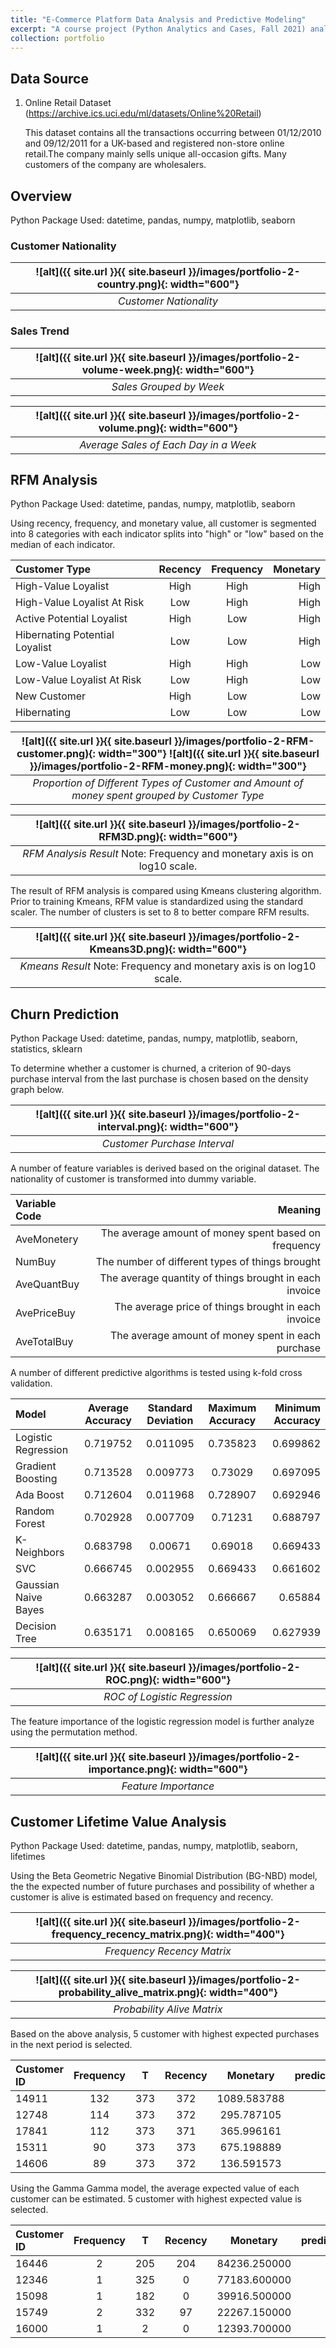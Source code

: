 ```yaml
---
title: "E-Commerce Platform Data Analysis and Predictive Modeling"
excerpt: "A course project (Python Analytics and Cases, Fall 2021) analyzing the sales data from a e-commerce platform, involving RFM analysis, predictive model and customer lifetime value analysis.<br/><img src='/images/portfolio-2-RFM3D.png' width='600'>"
collection: portfolio
---
```


## Data Source
1. Online Retail Dataset (https://archive.ics.uci.edu/ml/datasets/Online%20Retail) 

    This dataset contains all the transactions occurring between 01/12/2010 and 09/12/2011 for a UK-based and registered non-store online retail.The company mainly sells unique all-occasion gifts. Many customers of the company are wholesalers.

## Overview
Python Package Used: datetime, pandas, numpy, matplotlib, seaborn

### Customer Nationality

| ![alt]({{ site.url }}{{ site.baseurl }}/images/portfolio-2-country.png){: width="600"} | 
|:--:| 
| *Customer Nationality* |

### Sales Trend

| ![alt]({{ site.url }}{{ site.baseurl }}/images/portfolio-2-volume-week.png){: width="600"} | 
|:--:| 
| *Sales Grouped by Week* |

| ![alt]({{ site.url }}{{ site.baseurl }}/images/portfolio-2-volume.png){: width="600"} | 
|:--:| 
| *Average Sales of Each Day in a Week* |

## RFM Analysis
Python Package Used: datetime, pandas, numpy, matplotlib, seaborn

Using recency, frequency, and monetary value, all customer is segmented into 8 categories with each indicator splits into "high" or "low" based on the median of each indicator.

| Customer Type | Recency | Frequency | Monetary |
|:--------|:-------:|:-------:|--------:|
| High-Value Loyalist | High | High | High |
| High-Value Loyalist At Risk | Low | High | High |
| Active Potential Loyalist | High | Low | High |
| Hibernating Potential Loyalist | Low | Low | High |
| Low-Value Loyalist | High | High | Low |
| Low-Value Loyalist At Risk | Low | High | Low |
| New Customer | High | Low | Low |
| Hibernating | Low | Low | Low |

| ![alt]({{ site.url }}{{ site.baseurl }}/images/portfolio-2-RFM-customer.png){: width="300"} ![alt]({{ site.url }}{{ site.baseurl }}/images/portfolio-2-RFM-money.png){: width="300"} |
|:--:| 
| *Proportion of Different Types of Customer and Amount of money spent grouped by Customer Type* |

| ![alt]({{ site.url }}{{ site.baseurl }}/images/portfolio-2-RFM3D.png){: width="600"} | 
|:--:| 
| *RFM Analysis Result* Note: Frequency and monetary axis is on log10 scale. |

The result of RFM analysis is compared using Kmeans clustering algorithm. Prior to training Kmeans, RFM value is standardized using the standard scaler. The number of clusters is set to 8 to better compare RFM results.

| ![alt]({{ site.url }}{{ site.baseurl }}/images/portfolio-2-Kmeans3D.png){: width="600"} | 
|:--:| 
| *Kmeans Result* Note: Frequency and monetary axis is on log10 scale. |

## Churn Prediction
Python Package Used: datetime, pandas, numpy, matplotlib, seaborn, statistics, sklearn

To determine whether a customer is churned, a criterion of 90-days purchase interval from the last purchase is chosen based on the density graph below.

| ![alt]({{ site.url }}{{ site.baseurl }}/images/portfolio-2-interval.png){: width="600"} | 
|:--:| 
| *Customer Purchase Interval* |

A number of feature variables is derived based on the original dataset. The nationality of customer is transformed into dummy variable.

| Variable Code | Meaning |
|:--------|--------:|
| AveMonetery | The average amount of money spent based on frequency |
| NumBuy | The number of different types of things brought |
| AveQuantBuy | The average quantity of things brought in each invoice |
| AvePriceBuy | The average price of things brought in each invoice |
| AveTotalBuy | The average amount of money spent in each purchase |

A number of different predictive algorithms is tested using k-fold cross validation.

| Model	| Average Accuracy | Standard Deviation	| Maximum Accuracy | Minimum Accuracy |
|:--------|:-------:|:-------:|:-------:|--------:|
| Logistic Regression | 0.719752 | 0.011095 | 0.735823 | 0.699862 |
| Gradient Boosting | 0.713528 | 0.009773 | 0.73029 | 0.697095 |
| Ada Boost | 0.712604 | 0.011968 | 0.728907 | 0.692946 |
| Random Forest | 0.702928 | 0.007709 | 0.71231 | 0.688797 |
| K-Neighbors | 0.683798 | 0.00671 | 0.69018 | 0.669433 |
| SVC | 0.666745 | 0.002955 | 0.669433 | 0.661602 |
| Gaussian Naive Bayes | 0.663287 | 0.003052 | 0.666667 | 0.65884 |
| Decision Tree | 0.635171 | 0.008165 | 0.650069 | 0.627939 |

| ![alt]({{ site.url }}{{ site.baseurl }}/images/portfolio-2-ROC.png){: width="600"} | 
|:--:| 
| *ROC of Logistic Regression* |

The feature importance of the logistic regression model is further analyze using the permutation method.

| ![alt]({{ site.url }}{{ site.baseurl }}/images/portfolio-2-importance.png){: width="600"} | 
|:--:| 
| *Feature Importance* |

## Customer Lifetime Value Analysis
Python Package Used: datetime, pandas, numpy, matplotlib, seaborn, lifetimes

Using the Beta Geometric Negative Binomial Distribution (BG-NBD) model, the the expected number of future purchases and possibility of whether a customer is alive is estimated based on frequency and recency.

| ![alt]({{ site.url }}{{ site.baseurl }}/images/portfolio-2-frequency_recency_matrix.png){: width="400"} | 
|:--:| 
| *Frequency Recency Matrix* |

| ![alt]({{ site.url }}{{ site.baseurl }}/images/portfolio-2-probability_alive_matrix.png){: width="400"} | 
|:--:| 
| *Probability Alive Matrix* |

Based on the above analysis, 5 customer with highest expected purchases in the next period is selected.

| Customer ID | Frequency | T | Recency | Monetary | predicted_purchases |
|:--------|:-------:|:-------:|:-------:|:-------:|--------:|
| 14911 | 132 | 373 | 372 | 1089.583788| 0.316007 |
| 12748 | 114 | 373 | 372 | 295.787105| 0.273483 |
| 17841 | 112 | 373 | 371 | 365.996161 | 0.268593 |
| 15311 | 90 | 373 | 373 | 675.198889| 0.216880 |
| 14606 | 89 | 373 | 372 | 136.591573| 0.214418 |

Using the Gamma Gamma model, the average expected value of each customer can be estimated. 5 customer with highest expected value is selected.

| Customer ID | Frequency | T | Recency | Monetary | predicted_purchases | conditional_expected_average_profit |
|:--------|:-------:|:-------:|:-------:|:-------:|:-------:|--------:|
| 16446 | 2 | 205 | 204 | 84236.250000 | 0.013693 | 84660.425564 |
| 12346 | 1 | 325 | 0 | 77183.600000 | 0.000047 | 77965.789328 |
| 15098 | 1 | 182 | 0 | 39916.500000 | 0.000306 | 40326.709551 |
| 15749 | 2 | 332 | 97 | 22267.150000 | 0.001654 | 22383.590581 |
| 16000 | 1 | 2 | 0 | 12393.700000 | 0.037296 | 12529.192039 |